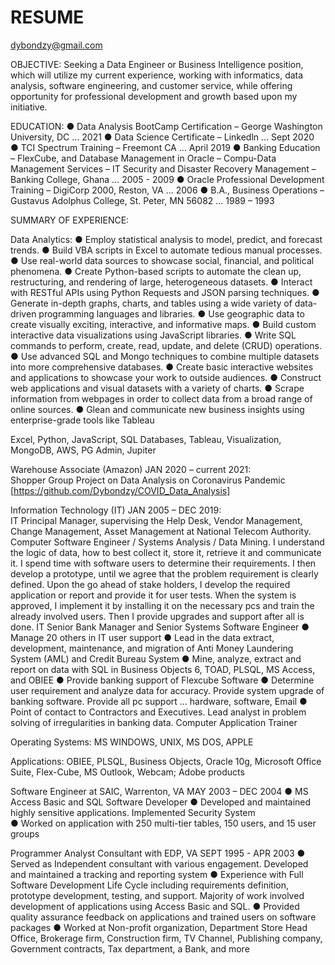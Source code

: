 # RESUME

dybondzy@gmail.com
    
OBJECTIVE: 
Seeking a Data Engineer or Business Intelligence position, which will utilize my current experience, working with informatics, data analysis, software engineering, and customer service, while offering opportunity for professional development and growth based upon my initiative. 

EDUCATION:
●	Data Analysis BootCamp Certification – George Washington University, DC … 2021
●	Data Science Certificate – Linkedln … Sept 2020  
●	TCI Spectrum Training – Freemont CA … April 2019
●	Banking Education – FlexCube, and Database Management in Oracle – Compu-Data Management Services – IT Security and Disaster Recovery Management – Banking College, Ghana … 2005 - 2009
●	Oracle Professional Development Training – DigiCorp 2000, Reston, VA … 2006
●	B.A., Business Operations – Gustavus Adolphus College, St. Peter, MN 56082 … 1989 – 1993

SUMMARY OF EXPERIENCE: 

Data Analytics:
● Employ statistical analysis to model, predict, and forecast trends.
● Build VBA scripts in Excel to automate tedious manual processes.
● Use real-world data sources to showcase social, financial, and political phenomena.
● Create Python-based scripts to automate the clean up, restructuring, and rendering of large, heterogeneous datasets.
● Interact with RESTful APIs using Python Requests and JSON parsing techniques.
● Generate in-depth graphs, charts, and tables using a wide variety of data-driven programming languages and libraries.
● Use geographic data to create visually exciting, interactive, and informative maps.
● Build custom interactive data visualizations using JavaScript libraries.
● Write SQL commands to perform, create, read, update, and delete (CRUD) operations.
● Use advanced SQL and Mongo techniques to combine multiple datasets into more comprehensive databases.
● Create basic interactive websites and applications to showcase your work to outside audiences.
● Construct web applications and visual datasets with a variety of charts.
● Scrape information from webpages in order to collect data from a broad range of online sources.
● Glean and communicate new business insights using enterprise-grade tools like Tableau

Excel, Python, JavaScript, SQL Databases, Tableau, Visualization, MongoDB, AWS, PG Admin, Jupiter

Warehouse Associate (Amazon) JAN 2020 – current 2021:	
Shopper
Group Project on Data Analysis on Coronavirus Pandemic [https://github.com/Dybondzy/COVID_Data_Analysis] 

Information Technology (IT) JAN 2005 – DEC 2019:	
IT Principal Manager, supervising the Help Desk, Vendor Management, Change Management, Asset Management at National Telecom Authority.  Computer Software Engineer / Systems Analysis / Data Mining.  I understand the logic of data, how to best collect it, store it, retrieve it and communicate it.  I spend time with software users to determine their requirements.  I then develop a prototype, until we agree that the problem requirement is clearly defined.  Upon the go ahead of stake holders, I develop the required application or report and provide it for user tests.  When the system is approved, I implement it by installing it on the necessary pcs and train the already involved users.  Then I provide upgrades and support after all is done.
IT Senior Bank Manager and Senior Systems Software Engineer
●	Manage 20 others in IT user support
●	Lead in the data extract, development, maintenance, and migration of Anti Money Laundering System (AML) and Credit Bureau System
●	Mine, analyze, extract and report on data with SQL in Business Objects 6, TOAD, PLSQL, MS Access, and OBIEE
●	Provide banking support of Flexcube Software
●	Determine user requirement and analyze data for accuracy.  Provide system upgrade of banking software.  Provide all pc support … hardware, software, Email
●	Point of contact to Contractors and Executives.  Lead analyst in problem solving of irregularities in banking data.  Computer Application Trainer
  
Operating Systems: MS WINDOWS, UNIX, MS DOS, APPLE
  
Applications: OBIEE, PLSQL, Business Objects, Oracle 10g, Microsoft Office Suite, Flex-Cube, MS Outlook, Webcam; Adobe products

Software Engineer at SAIC, Warrenton, VA MAY 2003 – DEC 2004
●	MS Access Basic and SQL Software Developer
●	Developed and maintained highly sensitive applications.  Implemented Security System  
●	Worked on application with 250 multi-tier tables, 150 users, and 15 user groups

Programmer Analyst Consultant with EDP, VA	SEPT 1995 - APR 2003
●	Served as Independent consultant with various engagement.  Developed and maintained a tracking and reporting system
●	Experience with Full Software Development Life Cycle including requirements definition, prototype development, testing, and support.  Majority of work involved development of applications using Access Basic and SQL.
●	Provided quality assurance feedback on applications and trained users on software packages
●	Worked at Non-profit organization, Department Store Head Office, Brokerage firm, Construction firm, TV Channel, Publishing company, Government contracts, Tax department, a Bank, and more
